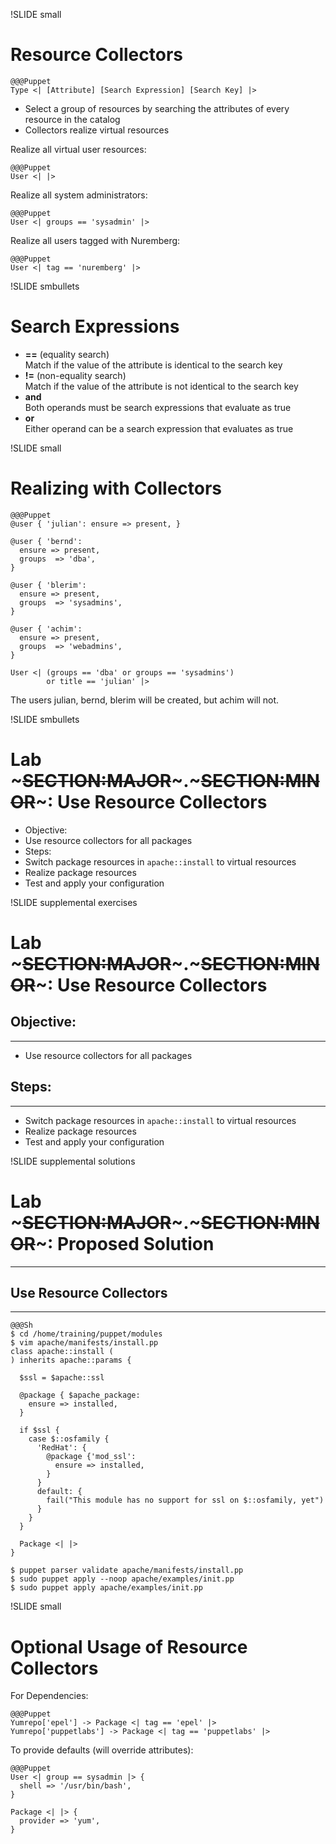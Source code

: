 !SLIDE small
# Resource Collectors

    @@@Puppet
    Type <| [Attribute] [Search Expression] [Search Key] |>

* Select a group of resources by searching the attributes of every resource in the catalog
* Collectors realize virtual resources

Realize all virtual user resources:

    @@@Puppet
    User <| |>

Realize all system administrators:

    @@@Puppet
    User <| groups == 'sysadmin' |>

Realize all users tagged with Nuremberg:

    @@@Puppet
    User <| tag == 'nuremberg' |>


!SLIDE smbullets
# Search Expressions

* **==** (equality search)<br/>
Match if the value of the attribute is identical to the search key
* **!=** (non-equality search)<br/>
Match if the value of the attribute is not identical to the search key
* **and**<br/>
Both operands must be search expressions that evaluate as true
* **or**<br/>
Either operand can be a search expression that evaluates as true


!SLIDE small
# Realizing with Collectors

    @@@Puppet
    @user { 'julian': ensure => present, }

    @user { 'bernd':
      ensure => present,
      groups  => 'dba',
    }

    @user { 'blerim':
      ensure => present,
      groups  => 'sysadmins',
    }

    @user { 'achim':
      ensure => present,
      groups  => 'webadmins',
    }

    User <| (groups == 'dba' or groups == 'sysadmins')
            or title == 'julian' |>

The users julian, bernd, blerim will be created, but achim will not.


!SLIDE smbullets
# Lab ~~~SECTION:MAJOR~~~.~~~SECTION:MINOR~~~: Use Resource Collectors

* Objective:
 * Use resource collectors for all packages
* Steps:
 * Switch package resources in `apache::install` to virtual resources
 * Realize package resources
 * Test and apply your configuration


!SLIDE supplemental exercises
# Lab ~~~SECTION:MAJOR~~~.~~~SECTION:MINOR~~~: Use Resource Collectors

## Objective:

****

* Use resource collectors for all packages

## Steps:

****

* Switch package resources in `apache::install` to virtual resources
* Realize package resources
* Test and apply your configuration


!SLIDE supplemental solutions
# Lab ~~~SECTION:MAJOR~~~.~~~SECTION:MINOR~~~: Proposed Solution

****

## Use Resource Collectors

****

    @@@Sh
    $ cd /home/training/puppet/modules
    $ vim apache/manifests/install.pp
    class apache::install (
    ) inherits apache::params {

      $ssl = $apache::ssl

      @package { $apache_package:
        ensure => installed,
      }

      if $ssl {
        case $::osfamily {
          'RedHat': {
            @package {'mod_ssl':
              ensure => installed,
            }
          }
          default: {
            fail("This module has no support for ssl on $::osfamily, yet")
          }
        }
      }

      Package <| |>
    }

    $ puppet parser validate apache/manifests/install.pp
    $ sudo puppet apply --noop apache/examples/init.pp
    $ sudo puppet apply apache/examples/init.pp


!SLIDE small
# Optional Usage of Resource Collectors 

For Dependencies:

    @@@Puppet
    Yumrepo['epel'] -> Package <| tag == 'epel' |>
    Yumrepo['puppetlabs'] -> Package <| tag == 'puppetlabs' |>

To provide defaults (will override attributes):

    @@@Puppet
    User <| group == sysadmin |> {
      shell => '/usr/bin/bash',
    }
    
    Package <| |> {
      provider => 'yum',
    }
